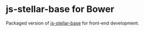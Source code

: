 # js-stellar-base for Bower

Packaged version of [js-stellar-base](https://github.com/stellar/js-stellar-base) for front-end development.
